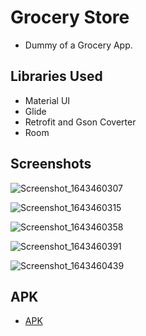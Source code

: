 # Grocery Store
- Dummy of a Grocery App.

## Libraries Used
- Material UI
- Glide
- Retrofit and Gson Coverter
- Room

## Screenshots
![Screenshot_1643460307](https://user-images.githubusercontent.com/58438542/151661630-94edb04b-19fd-41f0-b9bc-c9acc7806499.png)

![Screenshot_1643460315](https://user-images.githubusercontent.com/58438542/151661624-10e8134c-a161-4b6a-922b-3b78576d2f1f.png)

![Screenshot_1643460358](https://user-images.githubusercontent.com/58438542/151661626-a43a9b6f-3e6e-4875-b914-2f5dd5bd78fa.png)

![Screenshot_1643460391](https://user-images.githubusercontent.com/58438542/151661628-02487710-ab19-4702-bd0c-dcb8a7e85a84.png)

![Screenshot_1643460439](https://user-images.githubusercontent.com/58438542/151661629-a327aecc-f238-471b-87de-eba5996b10f3.png)

## APK
- [APK](https://drive.google.com/file/d/1ZBJxTYtbpvm3mN6e0H3OOv_Z9HL8XZqA/view?usp=sharing)
